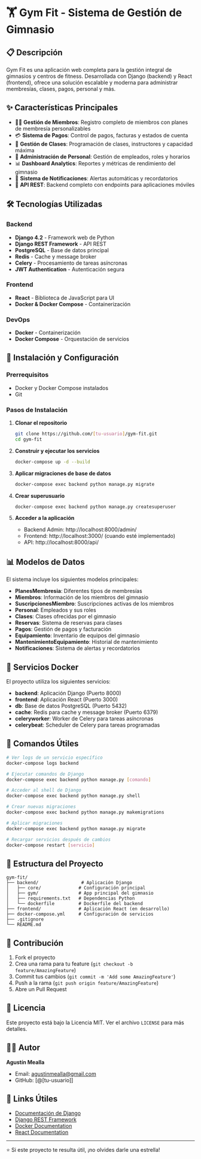 # 🏋️ Gym Fit - Sistema de Gestión de Gimnasio

## 📋 Descripción

Gym Fit es una aplicación web completa para la gestión integral de gimnasios y centros de fitness. Desarrollada con Django (backend) y React (frontend), ofrece una solución escalable y moderna para administrar membresías, clases, pagos, personal y más.

## ✨ Características Principales

- 🏃‍♂️ **Gestión de Miembros**: Registro completo de miembros con planes de membresía personalizables
- 💳 **Sistema de Pagos**: Control de pagos, facturas y estados de cuenta
- 📅 **Gestión de Clases**: Programación de clases, instructores y capacidad máxima
- 👥 **Administración de Personal**: Gestión de empleados, roles y horarios
- 📊 **Dashboard Analytics**: Reportes y métricas de rendimiento del gimnasio
- 🔔 **Sistema de Notificaciones**: Alertas automáticas y recordatorios
- 📱 **API REST**: Backend completo con endpoints para aplicaciones móviles

## 🛠️ Tecnologías Utilizadas

### Backend
- **Django 4.2** - Framework web de Python
- **Django REST Framework** - API REST
- **PostgreSQL** - Base de datos principal
- **Redis** - Cache y message broker
- **Celery** - Procesamiento de tareas asíncronas
- **JWT Authentication** - Autenticación segura

### Frontend
- **React** - Biblioteca de JavaScript para UI
- **Docker & Docker Compose** - Containerización

### DevOps
- **Docker** - Containerización
- **Docker Compose** - Orquestación de servicios

## 🚀 Instalación y Configuración

### Prerrequisitos
- Docker y Docker Compose instalados
- Git

### Pasos de Instalación

1. **Clonar el repositorio**
   ```bash
   git clone https://github.com/[tu-usuario]/gym-fit.git
   cd gym-fit
   ```

2. **Construir y ejecutar los servicios**
   ```bash
   docker-compose up -d --build
   ```

3. **Aplicar migraciones de base de datos**
   ```bash
   docker-compose exec backend python manage.py migrate
   ```

4. **Crear superusuario**
   ```bash
   docker-compose exec backend python manage.py createsuperuser
   ```

5. **Acceder a la aplicación**
   - Backend Admin: http://localhost:8000/admin/
   - Frontend: http://localhost:3000/ (cuando esté implementado)
   - API: http://localhost:8000/api/

## 📊 Modelos de Datos

El sistema incluye los siguientes modelos principales:

- **PlanesMembresia**: Diferentes tipos de membresías
- **Miembros**: Información de los miembros del gimnasio
- **SuscripcionesMiembro**: Suscripciones activas de los miembros
- **Personal**: Empleados y sus roles
- **Clases**: Clases ofrecidas por el gimnasio
- **Reservas**: Sistema de reservas para clases
- **Pagos**: Gestión de pagos y facturación
- **Equipamiento**: Inventario de equipos del gimnasio
- **MantenimientoEquipamiento**: Historial de mantenimiento
- **Notificaciones**: Sistema de alertas y recordatorios

## 🐳 Servicios Docker

El proyecto utiliza los siguientes servicios:

- **backend**: Aplicación Django (Puerto 8000)
- **frontend**: Aplicación React (Puerto 3000)
- **db**: Base de datos PostgreSQL (Puerto 5432)
- **cache**: Redis para cache y message broker (Puerto 6379)
- **celeryworker**: Worker de Celery para tareas asíncronas
- **celerybeat**: Scheduler de Celery para tareas programadas

## 🔧 Comandos Útiles

```bash
# Ver logs de un servicio específico
docker-compose logs backend

# Ejecutar comandos de Django
docker-compose exec backend python manage.py [comando]

# Acceder al shell de Django
docker-compose exec backend python manage.py shell

# Crear nuevas migraciones
docker-compose exec backend python manage.py makemigrations

# Aplicar migraciones
docker-compose exec backend python manage.py migrate

# Recargar servicios después de cambios
docker-compose restart [servicio]
```

## 📁 Estructura del Proyecto

```
gym-fit/
├── backend/                # Aplicación Django
│   ├── core/              # Configuración principal
│   ├── gym/               # App principal del gimnasio
│   ├── requirements.txt   # Dependencias Python
│   └── dockerfile         # Dockerfile del backend
├── frontend/              # Aplicación React (en desarrollo)
├── docker-compose.yml     # Configuración de servicios
├── .gitignore
└── README.md
```

## 🤝 Contribución

1. Fork el proyecto
2. Crea una rama para tu feature (`git checkout -b feature/AmazingFeature`)
3. Commit tus cambios (`git commit -m 'Add some AmazingFeature'`)
4. Push a la rama (`git push origin feature/AmazingFeature`)
5. Abre un Pull Request

## 📝 Licencia

Este proyecto está bajo la Licencia MIT. Ver el archivo `LICENSE` para más detalles.

## 👨‍💻 Autor

**Agustín Mealla**
- Email: agustinmealla@gmail.com
- GitHub: [@[tu-usuario]]

## 🔗 Links Útiles

- [Documentación de Django](https://docs.djangoproject.com/)
- [Django REST Framework](https://www.django-rest-framework.org/)
- [Docker Documentation](https://docs.docker.com/)
- [React Documentation](https://reactjs.org/docs/)

---

⭐ Si este proyecto te resulta útil, ¡no olvides darle una estrella!
